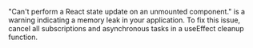 "Can't perform a React state update on an unmounted component." is a warning indicating a memory leak in your application. To fix this issue, cancel all subscriptions and asynchronous tasks in a useEffect cleanup function.
